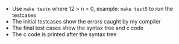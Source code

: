 - Use `make testn` where  12 > n > 0, example: `make test5` to run the testcases
- The initial testcases show the errors caught by my compiler
- The final test cases show the syntax tree and c code
- The c code is printed after the syntax tree

